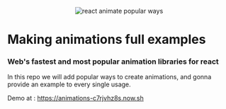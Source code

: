 <p align="center">
    <img src="./logo.png2" alt="react animate popular ways" />
</p>

<h1>Making animations full examples</h1>
<h3>Web's fastest and most popular animation libraries for react</h3>



In this repo we will add popular ways to create animations, and gonna provide an example to every single usage.

Demo at : https://animations-c7rjvhz8s.now.sh
